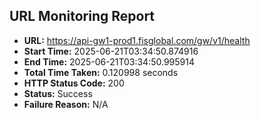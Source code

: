 ## URL Monitoring Report

- **URL:** https://api-gw1-prod1.fisglobal.com/gw/v1/health
- **Start Time:** 2025-06-21T03:34:50.874916
- **End Time:** 2025-06-21T03:34:50.995914
- **Total Time Taken:** 0.120998 seconds
- **HTTP Status Code:** 200
- **Status:** Success
- **Failure Reason:** N/A
